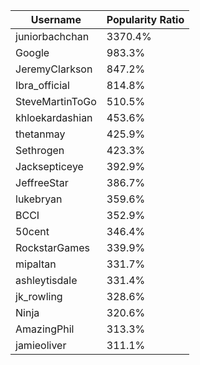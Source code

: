 | Username        | Popularity Ratio   |
|-----------------|--------------------|
| juniorbachchan  | 3370.4%            |
| Google          | 983.3%             |
| JeremyClarkson  | 847.2%             |
| Ibra_official   | 814.8%             |
| SteveMartinToGo | 510.5%             |
| khloekardashian | 453.6%             |
| thetanmay       | 425.9%             |
| Sethrogen       | 423.3%             |
| Jacksepticeye   | 392.9%             |
| JeffreeStar     | 386.7%             |
| lukebryan       | 359.6%             |
| BCCI            | 352.9%             |
| 50cent          | 346.4%             |
| RockstarGames   | 339.9%             |
| mipaltan        | 331.7%             |
| ashleytisdale   | 331.4%             |
| jk_rowling      | 328.6%             |
| Ninja           | 320.6%             |
| AmazingPhil     | 313.3%             |
| jamieoliver     | 311.1%             |
